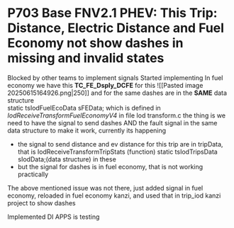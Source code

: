 # P703 Base FNV2.1 PHEV: This Trip: Distance, Electric Distance and Fuel Economy not show dashes in missing and invalid states

Blocked by other teams to implement signals
Started implementing
In fuel economy 
we have this **TC_FE_Dsply_DCFE** 
for this 
![[Pasted image 20250615164926.png|250]]
and for the same dashes are in the **SAME** data structure    
static tsIodFuelEcoData           sFEData; which is defined in *IodReceiveTransformFuelEconomyV4* in file Iod transform.c
the thing is we need to have the signal to send dashes AND the fault signal in the same data structure to make it work, currently its happening
- the signal to send distance and ev distance for this trip are in tripData, that is  IodReceiveTransformTripStats (function)     static tsIodTripsData sIodData;(data structure) in these
- but the signal for dashes is in fuel economy, that is not working practically

The above mentioned issue was not there, just added signal in fuel economy, reloaded in fuel economy kanzi, and used that in trip_iod kanzi project to show dashes 

Implemented
DI APPS is testing


